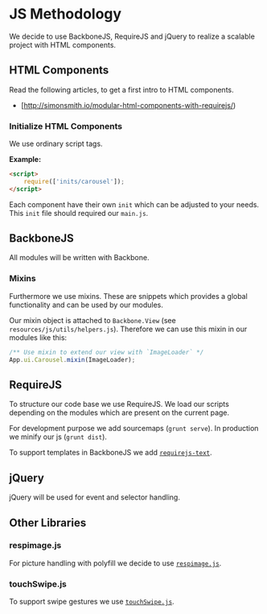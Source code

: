 # JS Methodology

We decide to use BackboneJS, RequireJS and jQuery to realize a scalable project with HTML components.

## HTML Components

Read the following articles, to get a first intro to HTML components.

- [http://simonsmith.io/modular-html-components-with-requirejs/)

### Initialize HTML Components

We use ordinary script tags.

**Example:**

``` html
<script>
	require(['inits/carousel']);
</script>
```

Each component have their own `init` which can be adjusted to your needs.
This `init` file should required our `main.js`.

## BackboneJS

All modules will be written with Backbone.

### Mixins

Furthermore we use mixins. These are snippets which provides a global functionality and can be used by our modules.

Our mixin object is attached to `Backbone.View` (see `resources/js/utils/helpers.js`). Therefore we can use this mixin in our modules like this:

``` js
/** Use mixin to extend our view with `ImageLoader` */
App.ui.Carousel.mixin(ImageLoader);
```

## RequireJS

To structure our code base we use RequireJS. We load our scripts depending on the modules which are present on the current page.

For development purpose we add sourcemaps (`grunt serve`). In production we minify our js (`grunt dist`).

To support templates in BackboneJS we add [`requirejs-text`](https://github.com/requirejs/text).

## jQuery

jQuery will be used for event and selector handling.


## Other Libraries

### respimage.js

For picture handling with polyfill we decide to use [`respimage.js`](https://github.com/aFarkas/respimage).

### touchSwipe.js

To support swipe gestures we use [`touchSwipe.js`](https://github.com/mattbryson/TouchSwipe-Jquery-Plugin).